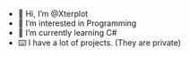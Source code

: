 - 👋 Hi, I’m @Xterplot
- 👀 I’m interested in Programming
- 🌱 I’m currently learning C#
- ⌨️ I have a lot of projects. (They are private)
<!---
Xterplot/Xterplot is a ✨ special ✨ repository because its `README.md` (this file) appears on your GitHub profile.
You can click the Preview link to take a look at your changes.
--->
